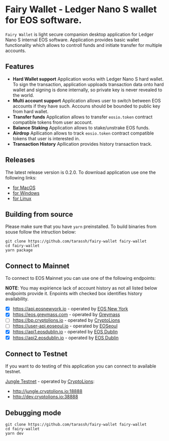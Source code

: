 # Fairy Wallet - Ledger Nano S wallet for EOS software.

`Fairy Wallet` is light secure companion desktop application for Ledger Nano S internal EOS software. Application provides basic wallet functionality which allows to controll funds and initiate transfer for multiple accounts.

## Features

- **Hard Wallet support** Application works with Ledger Nano S hard wallet. To sign the transaction, application upploads transaction data onto hard wallet and signing is done internally, so private key is never revealed to the world.
- **Multi account support** Application allows user to switch between EOS accounts if they have such. Accouns should be bounded to public key from hard wallet.
- **Transfer funds** Application allows to transfer `eosio.token` contract compatible tokens from user account.
- **Balance Staking** Application allows to stake/unstrake EOS funds.
- **Airdrop** Apllication allows to track `eosio.token` contract compatible tokens that user is interested in.
- **Transaction History** Apllication provides history transaction track.

## Releases

The latest release version is 0.2.0. To download application use one the following links:

- [for MacOS](TBD)
- [for Windows](TBD)
- [for Linux](TBD)

## Building from source

Please make sure that you have `yarn` preinstalled.
To build binaries from souse follow the intruction below:

```
git clone https://github.com/tarassh/fairy-wallet fairy-wallet
cd fairy-wallet
yarn package
```

## Connect to Mainnet

To connect to EOS Mainnet you can use one of the following endpoints:

**NOTE**: You may expirience lack of account history as not all listed below endpoints provide it. Enpoints with checked box identifies history availability. 

* [x] https://api.eosnewyork.io - operated by [EOS New York](https://www.eosnewyork.io/)
* [x] https://eos.greymass.com - operated by [Greymass](https://greymass.com)
* [ ] https://bp.cryptolions.io - operated by [CryptoLions](http://CryptoLions.io/)
* [ ] https://user-api.eoseoul.io - operated by [EOSeoul](https://portal.eoseoul.io/)
* [x] https://api1.eosdublin.io - operated by [EOS Dublin](https://eosdublin.io)
* [x] https://api2.eosdublin.io - operated by [EOS Dublin](https://eosdublin.io)

## Connect to Testnet

If you want to do testing of this application you can connect to available testnet.

[Jungle Testnet](http://jungle.cryptolions.io/) - operated by [CryptoLions](http://CryptoLions.io/):

* http://jungle.cryptolions.io:18888
* http://dev.cryptolions.io:38888

## Debugging mode

```
git clone https://github.com/tarassh/fairy-wallet fairy-wallet
cd fairy-wallet
yarn dev
```
